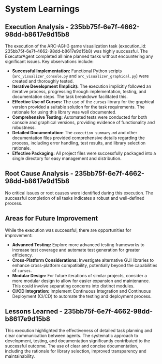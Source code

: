 # System Learnings

## Execution Analysis - 235bb75f-6e7f-4662-98dd-b8617e9d15b8

The execution of the ARC-AGI-3 game visualization task (execution_id: 235bb75f-6e7f-4662-98dd-b8617e9d15b8) was highly successful. The ExecutorAgent completed all nine planned tasks without encountering any significant issues. Key observations include:

*   **Successful Implementation:** Functional Python scripts (`arc_visualizer_console.py` and `arc_visualizer_graphical.py`) were created and thoroughly tested.
*   **Iterative Development (Implicit):** The execution implicitly followed an iterative process, progressing through implementation, testing, and documentation steps.  The task breakdown facilitated this.
*   **Effective Use of Curses:** The use of the `curses` library for the graphical version provided a suitable solution for the task requirements. The rationale for using this library was well documented.
*   **Comprehensive Testing:** Automated tests were conducted for both console and graphical versions, providing evidence of functionality and robustness.
*   **Detailed Documentation:**  The `execution_summary.md` and other documentation files provided comprehensive details regarding the process, including error handling, test results, and library selection rationale.
*   **Effective Packaging:** All project files were successfully packaged into a single directory for easy management and distribution.

## Root Cause Analysis - 235bb75f-6e7f-4662-98dd-b8617e9d15b8

No critical issues or root causes were identified during this execution.  The successful completion of all tasks indicates a robust and well-defined process.

## Areas for Future Improvement

While the execution was successful, there are opportunities for improvement:

*   **Advanced Testing:** Explore more advanced testing frameworks to increase test coverage and automate test generation for greater efficiency.
*   **Cross-Platform Considerations:** Investigate alternative GUI libraries to enhance cross-platform compatibility, potentially beyond the capabilities of `curses`.
*   **Modular Design:**  For future iterations of similar projects, consider a more modular design to allow for easier expansion and maintenance.  This could involve separating concerns into distinct modules.
*   **CI/CD Integration:** Implement Continuous Integration and Continuous Deployment (CI/CD) to automate the testing and deployment process.

## Lessons Learned - 235bb75f-6e7f-4662-98dd-b8617e9d15b8

This execution highlighted the effectiveness of detailed task planning and clear communication between agents. The systematic approach to development, testing, and documentation significantly contributed to the successful outcome.  The use of clear and concise documentation, including the rationale for library selection, improved transparency and maintainability.